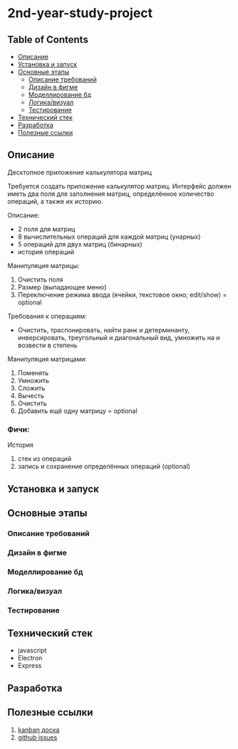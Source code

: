 # 2nd-year-study-project

## Table of Contents
- [Описание](#описание)
- [Установка и запуск](#установка-и-запуск)
- [Основные этапы](#основные-этапы)
    - [Описание требований](#описание-требований)
    - [Дизайн в фигме](#дизайн-в-фигме)
    - [Моделлирование бд](#моделлирование-бд)
    - [Логика/визуал](#логикавизуал)
    - [Тестирование](#тестирование)
- [Технический стек](#технический-стек)
- [Разработка](#разработка)
- [Полезные ссылки](#полезные-ссылки)

## Описание 
Десктопное приложение калькулятора матриц


Требуется создать приложение калькулятор матриц. Интерфейс должен иметь два поля для заполнения матриц, определённое количество операций, а также их историю.

Описание:
- 2 поля для матриц
- 8 вычислительных операций для каждой матриц (унарных)
- 5 операций для двух матриц (бинарных)
- история операций

Манипуляция матрицы:
1. Очистить поля
2. Размер (выпадающее меню)
3. Переключение режима ввода (ячейки, текстовое окно; edit/show) = optional

Требования к операциям:
- Очистить, траспонировать, найти ранк и детерминанту, инверсировать, треугольный и диагональный вид, умножить на и возвести в степень

Манипуляция матрицами:
1. Поменять
2. Умножить
3. Сложить
4. Вычесть
5. Очистить
6. Добавить ещё одну матрицу = optional

### Фичи:

История
1. стек из операций
2. запись и сохранение определённых операций (optional)

## Установка и запуск
<!-- Instructions for setting up and running the project -->

## Основные этапы

### Описание требований
### Дизайн в фигме
### Моделлирование бд
### Логика/визуал
### Тестирование

## Технический стек
- javascript
- Electron
- Express

## Разработка
<!-- Здесь будут недельные отчёты по разработке -->

## Полезные ссылки
1. [kanban доска](https://miro.com/app/board/uXjVI_Ux8Vc=/)
2. [github issues](https://github.com/gonpaul/2nd-year-study-project/issues)